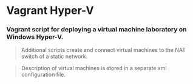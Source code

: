 # Vagrant Hyper-V

### Vagrant script for deploying a virtual machine laboratory on Windows Hyper-V.

> Additional scripts create and connect virtual machines to the NAT switch of a static network.

>Description of virtual machines is stored in a separate xml configuration file.